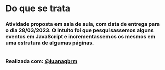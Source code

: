 # Do que se trata

### Atividade proposta em sala de aula, com data de entrega para o dia 28/03/2023. O intuito foi que pesquisassemos alguns eventos em JavaScript e incrementassemos os mesmos em uma estrutura de algumas páginas.

#
### Realizada com: [@luanagbrm](https://github.com/luanagbrm)

